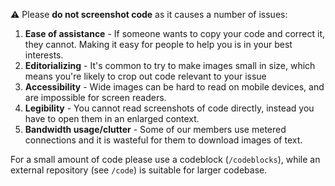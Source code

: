 ⚠️ Please __**do not screenshot code**__ as it causes a number of issues:
1) __**Ease of assistance**__ - If someone wants to copy your code and correct it, they cannot.  Making it easy for people to help you is in your best interests.
2) __**Editorializing**__ - It's common to try to make images small in size, which means you're likely to crop out code relevant to your issue
3) __**Accessibility**__ - Wide images can be hard to read on mobile devices, and are impossible for screen readers.
4) __**Legibility**__ - You cannot read screenshots of code directly, instead you have to open them in an enlarged context.
5) __**Bandwidth usage/clutter**__ - Some of our members use metered connections and it is wasteful for them to download images of text.

For a small amount of code please use a codeblock (`/codeblocks`), while an external repository (see `/code`) is suitable for larger codebase.
